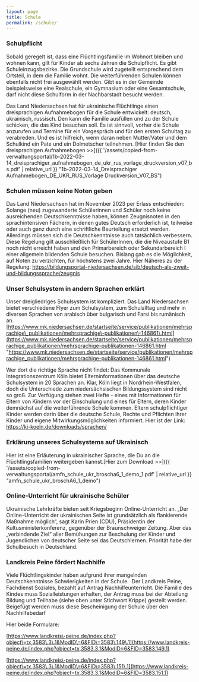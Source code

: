 ```yaml
---
layout: page
title: Schule
permalink: /schule/
---
```


### Schulpflicht

Sobald geregelt ist, dass eine Flüchtlingsfamilie im Wohnort bleiben und wohnen kann, gilt für Kinder ab sechs Jahren die Schulpflicht. Es gibt Schuleinzugsbezirke. Die Grundschule wird zugeteilt entsprechend dem Ortsteil, in dem die Familie wohnt. Die weiterführenden Schulen können ebenfalls nicht frei ausgewählt werden. Gibt es in der Gemeinde beispielsweise eine Realschule, ein Gymnasium oder eine Gesamtschule, darf nicht diese Schulform in der Nachbarstadt besucht werden.

Das Land Niedersachsen hat für ukrainische Flüchtlinge einen dreisprachigen Aufnahmebogen für die Schule entwickelt: deutsch, ukrainisch, russisch. Den kann die Familie ausfüllen und zu der Schule schicken, die das Kind besuchen soll. Es ist sinnvoll, vorher die Schule anzurufen und Termine für ein Vorgespräch und für den ersten Schultag zu verabreden. Und es ist hilfreich, wenn daran neben Mutter/Vater und dem Schulkind ein Pate und ein Dolmetscher teilnehmen. [Hier finden Sie den dreisprachigen Aufnahmebogen \>\>]({{ '/assets/copied-from-verwaltungsportal/1b-2022-03-14_dreisprachiger_aufnahmebogen_de_ukr_rus_vorlage_druckversion_v07_bs.pdf' | relative_url }} "1b-2022-03-14_Dreisprachiger Aufnahmebogen_DE_UKR_RUS_Vorlage Druckversion_V07_BS")

### Schulen müssen keine Noten geben

Das Land Niedersachsen hat im November 2023 per Erlass entschieden: Solange (neu) zugewanderte Schülerinnen und Schüler noch keine ausreichenden Deutschkenntnisse haben, können Zeugnisnoten in den sprachintensiven Fächern, in denen gutes Deutsch erforderlich ist, teilweise oder auch ganz durch eine schriftliche Beurteilung ersetzt werden. Allerdings müssen sich die Deutschkenntnisse auch tatsächlich verbessern. Diese Regelung gilt ausschließlich für SchülerInnen, die die Niveaustufe B1 noch nicht erreicht haben und den Primarbereich oder Sekundarbereich I einer allgemein bildenden Schule besuchen. Bislang gab es die Möglichkeit, auf Noten zu verzichten, für höchstens zwei Jahre. Hier Näheres zu der Regelung: [https://bildungsportal\-niedersachsen.de/sib/deutsch\-als\-zweit\-und\-bildungssprache/zeugnis](https://bildungsportal-niedersachsen.de/sib/deutsch-als-zweit-und-bildungssprache/zeugnis "Der Erlass")

### Unser Schulsystem in andern Sprachen erklärt

Unser dreigliedriges Schulsystem ist kompliziert. Das Land Niedersachsen bietet verschiedene Flyer zum Schulsystem, zum Schulalltag und mehr in diversen Sprachen von arabisch über bulgarisch und Farsi bis rumänisch an. [https://www.mk.niedersachsen.de/startseite/service/publikationen/mehrsprachige\_publikationen/mehrsprachige\-publikationen\-146861\.html](https://www.mk.niedersachsen.de/startseite/service/publikationen/mehrsprachige_publikationen/mehrsprachige-publikationen-146861.html "https://www.mk.niedersachsen.de/startseite/service/publikationen/mehrsprachige_publikationen/mehrsprachige-publikationen-146861.html")

Wer dort die richtige Sprache nicht findet: Das Kommunale Integrationszentrum Köln bietet Elterninformationen über das deutsche Schulsystem in 20 Sprachen an. Klar, Köln liegt in Nordrhein\-Westfalen, doch die Unterschiede zum niedersächsischen Bildungssystem sind nicht so groß. Zur Verfügung stehen zwei Hefte \- eines mit Informationen für Eltern von Kindern vor der Einschulung und eines für Eltern, deren Kinder demnächst auf die weiterführende Schule kommen. Eltern schulpflichtiger Kinder werden darin über die deutsche Schule, Rechte und Pflichten ihrer Kinder und eigene Mitwirkungsmöglichkeiten informiert. Hier ist der Link: [https://ki\-koeln.de/downloads/sprachen/](https://ki-koeln.de/downloads/sprachen/ "https://ki-koeln.de/downloads/sprachen/")

### Erklärung unseres Schulsystems auf Ukrainisch

Hier ist eine Erläuterung in ukrainischer Sprache, die Du an die Flüchtlingsfamilien weitergeben kannst.[Hier zum Download \>\>]({{ '/assets/copied-from-verwaltungsportal/amfn_schule_ukr_broscha6_1_demo_1.pdf' | relative_url }} "amfn_schule_ukr_broschA6_1_demo")

### Online\-Unterricht für ukrainische Schüler

Ukrainische Lehrkräfte bieten seit Kriegsbeginn Online\-Unterricht an. „Der Online\-Unterricht der ukrainischen Seite ist grundsätzlich als flankierende Maßnahme möglich“, sagt Karin Prien (CDU), Präsidentin der Kultusministerkonferenz, gegenüber der Braunschweiger Zeitung. Aber das „verbindende Ziel“ aller Bemühungen zur Beschulung der Kinder und Jugendlichen von deutscher Seite sei das Deutschlernen. Priorität habe der Schulbesuch in Deutschland.

### **Landkreis Peine fördert Nachhilfe**

Viele Flüchtlingskinder haben aufgrund ihrer mangelnden Deutschkenntnisse Schwierigkeiten in der Schule.  Der Landkreis Peine, Fachdienst Soziales, bezahlt auf Antrag Nachhilfeunterricht. Die Familie des Kindes muss Sozialleistungen erhalten, der Antrag muss bei der Abteilung Bildung und Teilhabe (siehe oben unter Stichwort Krippe) gestellt werden. Beigefügt werden muss diese Bescheinigung der Schule über den Nachhilfebedarf

Hier beide Formulare:

[https://www.landkreis\-peine.de/index.php?object\=tx,3583\.3\.1&ModID\=6&FID\=3583\.149\.1](https://www.landkreis-peine.de/index.php?object=tx,3583.3.1&ModID=6&FID=3583.149.1)

[https://www.landkreis\-peine.de/index.php?object\=tx,3583\.3\.1&ModID\=6&FID\=3583\.151\.1](https://www.landkreis-peine.de/index.php?object=tx,3583.3.1&ModID=6&FID=3583.151.1)

